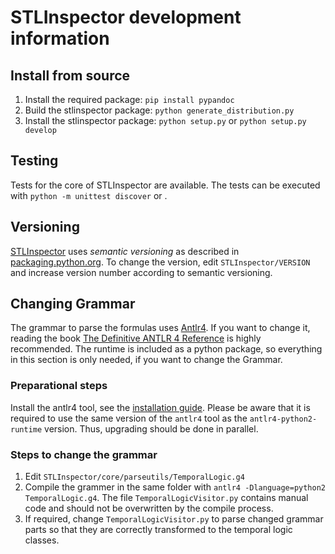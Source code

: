 # STLInspector development information

## Install from source

1. Install the required package: `pip install pypandoc`
2. Build the stlinspector package: `python generate_distribution.py`
3. Install the stlinspector package: `python setup.py` or `python setup.py develop`

## Testing

Tests for the core of STLInspector are available. The tests can be executed with `python -m unittest discover` or .

## Versioning

[STLInspector](http://github.com/STLInspector/STLInspector) uses *semantic versioning* as described in [packaging.python.org](https://packaging.python.org/distributing/#choosing-a-versioning-scheme).
To change the version, edit `STLInspector/VERSION` and increase version number according to semantic versioning.

## Changing Grammar

The grammar to parse the formulas uses [Antlr4](https://www.antlr.org).
If you want to change it, reading the book [The Definitive ANTLR 4 Reference](https://pragprog.com/book/tpantlr2/the-definitive-antlr-4-reference) is highly recommended. The runtime is included as a python package, so everything in this section is only needed, if you want to change the Grammar.

### Preparational steps

Install the antlr4 tool, see the [installation guide](https://github.com/antlr/antlr4/blob/master/doc/getting-started.md#Installation).
Please be aware that it is required to use the same version of the `antlr4` tool as the `antlr4-python2-runtime` version. Thus, upgrading should be done in parallel.

### Steps to change the grammar

1. Edit `STLInspector/core/parseutils/TemporalLogic.g4`
2. Compile the grammer in the same folder with `antlr4 -Dlanguage=python2 TemporalLogic.g4`. The file `TemporalLogicVisitor.py` contains manual code and should not be overwritten by the compile process.
3. If required, change `TemporalLogicVisitor.py` to parse changed grammar parts so that they are correctly transformed to the temporal logic classes.
